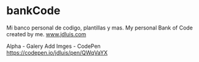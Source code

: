 # bankCode
Mi banco personal de codigo, plantillas y mas.
My personal Bank of Code created by me.
www.jdluis.com

Alpha - Galery Add Imges - CodePen
https://codepen.io/jdluis/pen/QWqVaYX
